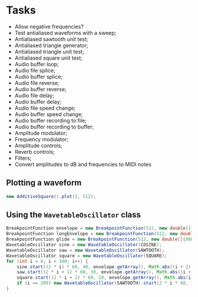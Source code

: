# Tasks

- Allow negative frequencies?
- Test antialiased waveforms with a sweep;
- Antialiased sawtooth unit test;
- Antialiased triangle generator;
- Antialiased triangle unit test;
- Antialiased square unit test;
- Audio buffer loop;
- Audio file splice;
- Audio buffer splice;
- Audio file reverse;
- Audio buffer reverse;
- Audio file delay;
- Audio buffer delay;
- Audio file speed change;
- Audio buffer speed change;
- Audio buffer recording to file;
- Audio buffer recording to buffer;
- Amplitude modulator;
- Frequency modulator;
- Amplitude controls;
- Reverb controls;
- Filters;
- Convert amplitudes to dB and frequencies to MIDI notes

## Plotting a waveform

```java
new AdditiveSquare().plot(2, 512);
```

## Using the `WavetableOscillator` class

```java
BreakpointFunction envelope = new BreakpointFunction(512, new double[]{0, 1, 0});
BreakpointFunction longEnvelope = new BreakpointFunction(512, new double[]{0, 0.5, 0, 1, 0, 1, 0, 0.5, 0});
BreakpointFunction glide = new BreakpointFunction(512, new double[]{880, 110, 2200, 2200});
WavetableOscillator sine = new WavetableOscillator(COSINE);
WavetableOscillator saw = new WavetableOscillator(SAWTOOTH);
WavetableOscillator square = new WavetableOscillator(SQUARE);
for (int i = 0; i < 300; i++) {
	sine.start((2 * i) * 60, 40, envelope.getArray(), Math.abs((i + 2) * 440 / 2 * Math.pow(-1, i)) % 2000);
	saw.start((2 * i + 1) * 60, 30, envelope.getArray(), Math.abs((i + 1) * 440 / 3 * Math.pow(-1, i)) % 3000);
	square.start((2 * i + 2) * 60, 20, envelope.getArray(), Math.abs(i * 440 / 4 * Math.pow(-1, i)) % 4000);
	if (i == 200) new WavetableOscillator(SAWTOOTH).start(2 * i * 60, 10000, longEnvelope.getArray(), glide.getArray());
}
```